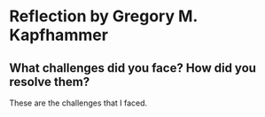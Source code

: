 # Reflection by Gregory M. Kapfhammer

## What challenges did you face? How did you resolve them?

These are the challenges that I faced.
